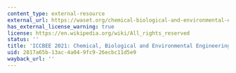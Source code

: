 ```yaml
---
content_type: external-resource
external_url: https://waset.org/chemical-biological-and-environmental-engineering-conference-in-november-2021-in-london
has_external_license_warning: true
license: https://en.wikipedia.org/wiki/All_rights_reserved
status: ''
title: 'ICCBEE 2021: Chemical, Biological and Environmental Engineering Conference'
uid: 2817a65b-13ac-4a04-9fc9-26ecbc11d5e9
wayback_url: ''
---
```

